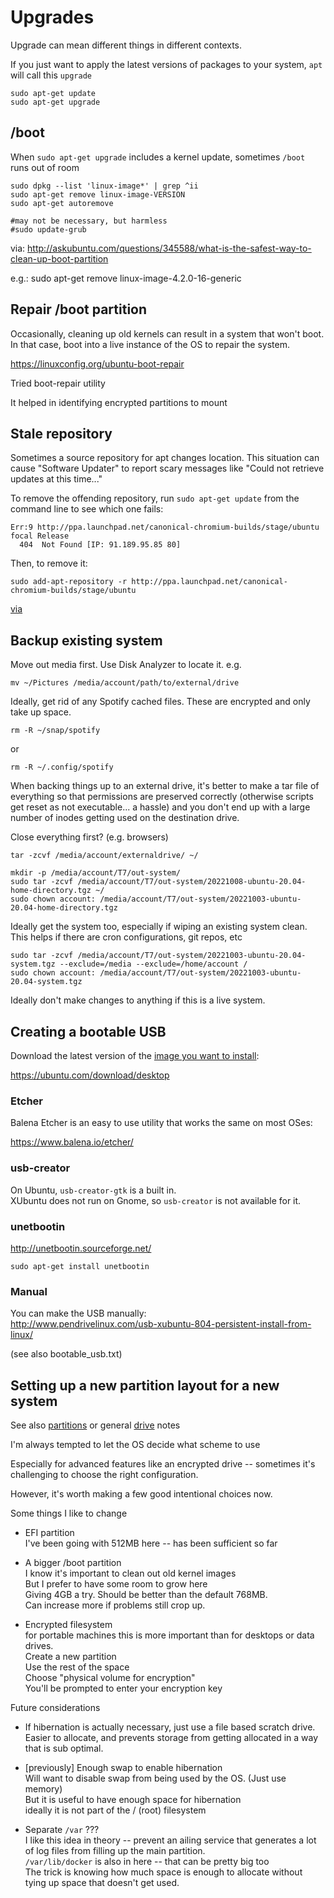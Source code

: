 # Upgrades

Upgrade can mean different things in different contexts. 

If you just want to apply the latest versions of packages to your system, `apt` will call this `upgrade`

    sudo apt-get update
    sudo apt-get upgrade

## /boot 

When `sudo apt-get upgrade` includes a kernel update, sometimes `/boot` runs out of room

```
sudo dpkg --list 'linux-image*' | grep ^ii
sudo apt-get remove linux-image-VERSION
sudo apt-get autoremove

#may not be necessary, but harmless
#sudo update-grub
```

via:
http://askubuntu.com/questions/345588/what-is-the-safest-way-to-clean-up-boot-partition

e.g.:
sudo apt-get remove linux-image-4.2.0-16-generic


## Repair /boot partition

Occasionally, cleaning up old kernels can result in a system that won't boot. In that case, boot into a live instance of the OS to repair the system.

https://linuxconfig.org/ubuntu-boot-repair

Tried boot-repair utility

It helped in identifying encrypted partitions to mount


## Stale repository

Sometimes a source repository for apt changes location. This situation can cause "Software Updater" to report scary messages like "Could not retrieve updates at this time..."

To remove the offending repository, run `sudo apt-get update` from the command line to see which one fails:

```
Err:9 http://ppa.launchpad.net/canonical-chromium-builds/stage/ubuntu focal Release
  404  Not Found [IP: 91.189.95.85 80]
```

Then, to remove it:

    sudo add-apt-repository -r http://ppa.launchpad.net/canonical-chromium-builds/stage/ubuntu

[via](https://askubuntu.com/questions/717144/remove-source-from-software-updater)


## Backup existing system

Move out media first. Use Disk Analyzer to locate it.
e.g.

```
mv ~/Pictures /media/account/path/to/external/drive
```

Ideally, get rid of any Spotify cached files. These are encrypted and only take up space. 

```
rm -R ~/snap/spotify
```

or

```
rm -R ~/.config/spotify
```

When backing things up to an external drive, it's better to make a tar file of everything so that permissions are preserved correctly (otherwise scripts get reset as not executable... a hassle) and you don't end up with a large number of inodes getting used on the destination drive.

Close everything first? (e.g. browsers)

```
tar -zcvf /media/account/externaldrive/ ~/
```

```
mkdir -p /media/account/T7/out-system/
sudo tar -zcvf /media/account/T7/out-system/20221008-ubuntu-20.04-home-directory.tgz ~/
sudo chown account: /media/account/T7/out-system/20221003-ubuntu-20.04-home-directory.tgz
```

Ideally get the system too, especially if wiping an existing system clean. This helps if there are cron configurations, git repos, etc

```
sudo tar -zcvf /media/account/T7/out-system/20221003-ubuntu-20.04-system.tgz --exclude=/media --exclude=/home/account /
sudo chown account: /media/account/T7/out-system/20221003-ubuntu-20.04-system.tgz
```

Ideally don't make changes to anything if this is a live system. 


## Creating a bootable USB

Download the latest version of the [image you want to install](index.md):

https://ubuntu.com/download/desktop

### Etcher

Balena Etcher is an easy to use utility that works the same on most OSes:

https://www.balena.io/etcher/

### usb-creator

On Ubuntu, `usb-creator-gtk` is a built in.  
XUbuntu does not run on Gnome, so `usb-creator` is not available for it.  

### unetbootin

http://unetbootin.sourceforge.net/  

```
sudo apt-get install unetbootin
```

### Manual

You can make the USB manually:  
http://www.pendrivelinux.com/usb-xubuntu-804-persistent-install-from-linux/  


(see also bootable_usb.txt)


## Setting up a new partition layout for a new system

See also [partitions](../drives/partitions.md) or general [drive](../drives/) notes

I'm always tempted to let the OS decide what scheme to use

Especially for advanced features like an encrypted drive -- sometimes it's challenging to choose the right configuration.

However, it's worth making a few good intentional choices now. 

Some things I like to change

  - EFI partition  
    I've been going with 512MB here -- has been sufficient so far

  - A bigger /boot partition  
    I know it's important to clean out old kernel images  
    But I prefer to have some room to grow here  
    Giving 4GB a try. Should be better than the default 768MB.   
    Can increase more if problems still crop up.   
    
  - Encrypted filesystem  
    for portable machines this is more important than for desktops or data drives.   
    Create a new partition  
    Use the rest of the space  
    Choose "physical volume for encryption"  
    You'll be prompted to enter your encryption key
    

Future considerations

  - If hibernation is actually necessary, just use a file based scratch drive. Easier to allocate, and prevents storage from getting allocated in a way that is sub optimal. 
  - [previously] Enough swap to enable hibernation  
    Will want to disable swap from being used by the OS. (Just use memory)  
    But it is useful to have enough space for hibernation  
    ideally it is not part of the / (root) filesystem  

    

  - Separate `/var` ???  
    I like this idea in theory -- prevent an ailing service that generates a lot of log files from filling up the main partition.   
    `/var/lib/docker` is also in here -- that can be pretty big too  
    The trick is knowing how much space is enough to allocate without tying up space that doesn't get used. 
